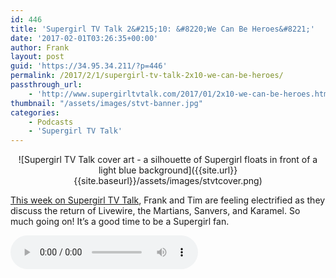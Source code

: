```yaml
---
id: 446
title: 'Supergirl TV Talk 2&#215;10: &#8220;We Can Be Heroes&#8221;'
date: '2017-02-01T03:26:35+00:00'
author: Frank
layout: post
guid: 'https://34.95.34.211/?p=446'
permalink: /2017/2/1/supergirl-tv-talk-2x10-we-can-be-heroes/
passthrough_url:
    - 'http://www.supergirltvtalk.com/2017/01/2x10-we-can-be-heroes.html'
thumbnail: "/assets/images/stvt-banner.jpg"
categories:
    - Podcasts
    - 'Supergirl TV Talk'
---
```


<div markdown="1" style="text-align: center;">
![Supergirl TV Talk cover art - a silhouette of Supergirl floats in front of a light blue background]({{site.url}}{{site.baseurl}}/assets/images/stvtcover.png)
</div>

[This week on Supergirl TV Talk](http://www.supergirltvtalk.com/2017/01/2x10-we-can-be-heroes.html), Frank and Tim are feeling electrified as they discuss the return of Livewire, the Martians, Sanvers, and Karamel. So much going on! It’s a good time to be a Supergirl fan.

<audio controls>
  <source src="http://www.podtrac.com/pts/redirect.mp3/archive.org/download/STVT2x10/STVT2x10.mp3" type="audio/mpeg">
  Your browser does not support the audio element.
</audio>
</div>